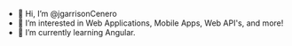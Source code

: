- 👋 Hi, I’m @jgarrisonCenero
- 👀 I’m interested in Web Applications, Mobile Apps, Web API's, and more!
- 🌱 I’m currently learning Angular.

